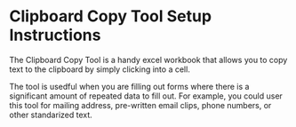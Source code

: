 # Clipboard Copy Tool Setup Instructions

The Clipboard Copy Tool is a handy excel workbook that allows you to copy text to the clipboard by simply clicking into a cell. 

The tool is usedful when you are filling out forms where there is a significant amount of repeated data to fill out. For example, you could user this tool for mailing address, pre-written email clips, phone numbers, or other standarized text.




